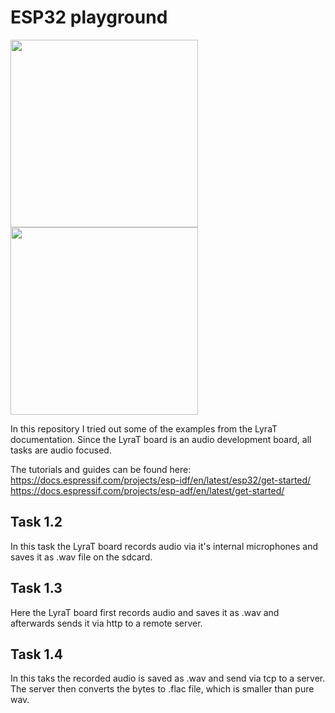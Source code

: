 # ESP32 playground

<image src="https://docs.espressif.com/projects/esp-adf/en/latest/_static/espressif-logo.svg" width="300" />
<image src="https://docs.espressif.com/projects/esp-adf/en/latest/_images/esp32-lyrat-v4.2-side.jpg" width="300" />

In this repository I tried out some of the examples from the LyraT documentation.
Since the LyraT board is an audio development board, all tasks are audio focused.

The tutorials and guides can be found here:
https://docs.espressif.com/projects/esp-idf/en/latest/esp32/get-started/
https://docs.espressif.com/projects/esp-adf/en/latest/get-started/

## Task 1.2
In this task the LyraT board records audio via it's internal microphones and saves it as .wav file on the sdcard.

## Task 1.3
Here the LyraT board first records audio and saves it as .wav and afterwards sends it via http to a remote server.

## Task 1.4
In this taks the recorded audio is saved as .wav and send via tcp to a server. The server then converts the bytes to .flac file, which is smaller than pure wav.
